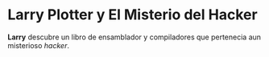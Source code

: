 # Larry Plotter y El Misterio del Hacker

**Larry** descubre un libro de ensamblador y compiladores que pertenecia aun misterioso *hacker*.
